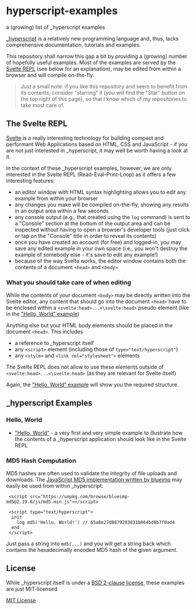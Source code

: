# hyperscript-examples #

a (growing) list of \_hyperscript examples

[\_hyperscript](https://github.com/bigskysoftware/_hyperscript) is a relatively new programming language and, thus, lacks comprehensive documentation, tutorials and examples.

This repository shall narrow this gap a bit by providing a (growing) number of hopefully useful examples. Most of the examples are served by the [Svelte REPL](https://svelte.dev/repl/4a9706898b88431aaf4887b6f5d3cabe) (see below for an explanation), may be edited from within a browser and will compile on-the-fly.

> Just a small note: if you like this repository and seem to benefit from its contents, consider "starring" it (you will find the "Star" button on the top right of this page), so that I know which of my repositories to take most care of.

## The Svelte REPL ##

[Svelte](https://svelte.dev/) is a really interesting technology for building compact and performant Web Applications based on HTML, CSS and JavaScript - if you are not just interested in \_hyperscript, it may well be worth having a look at it.

In the context of these \_hyperscript examples, however, we are only interested in the Svelte REPL (Read-Eval-Print-Loop) as it offers a few interesting features:

* an editor window with HTML syntax highlighting allows you to edit any example from within your browser
* any changes you make will be compiled on-the-fly, showing any results in an output area within a few seconds
* any console output (e.g., that created using the `log` command) is sent to a "Console" section at the bottom of the output area and can be inspected without having to open a browser's developer tools (just click or tap on the "Console" title in order to reveal its contents)
* once you have created an account (for free) and logged-in, you may save any edited example in your own space (i.e., you won't destroy the example of somebody else - it's save to edit any example!)
* because of the way Svelte works, the editor window contains both the contents of a document `<head>` and `<body>`

### What you should take care of when editing ###

While the contents of your document `<body>` may be directly written into the Svelte editor, any content that should go into the document `<head>` have to be enclosed within a `<svelte:head>...<\svelte:head>` pseudo element (like in the ["Hello, World" example](https://svelte.dev/repl/4a9706898b88431aaf4887b6f5d3cabe))

Anything else but your HTML body elements should be placed in the document `<head>`. This includes

* a reference to \_hyperscript itself
* any `<script>` element (including those of `type="text/hyperscript"`)
* any `<style>` and `<link rel="stylesheet">` elements

The Svelte REPL does not allow to use these elements outside of `<svelte:head>...<\svelte:head>` (as they are relevant for Svelte itself)

Again, the ["Hello, World" example](https://svelte.dev/repl/4a9706898b88431aaf4887b6f5d3cabe) will show you the required structure.

## \_hyperscript Examples ##

### Hello, World ###

* ["Hello, World"](https://svelte.dev/repl/4a9706898b88431aaf4887b6f5d3cabe) - a very first and very simple example to illustrate how the contents of a \_hyperscript application should look like in the Svelte REPL

### MD5 Hash Computation ###

MD5 hashes are often used to validate the integrity of file uploads and downloads. The [JavaScript MD5 implementation written by blueimp](https://github.com/blueimp/JavaScript-MD5) may easily be used from within \_hyperscript:

```
 <script src="https://unpkg.com/browse/blueimp-md5@2.19.0/js/md5.min.js"></script>
 
 <script type="text/hyperscript">
  init
    log md5('Hello, World!') // 65a8e27d8879283831b664bd8b7f0ad4
  end
 </script>
```

Just pass a string into `md5(...)` and you will get a string back which contains the hexadecimally encoded MD5 hash of the given argument.

## License ##

While \_hyperscript itself is under a [BSD 2-clause license](https://github.com/bigskysoftware/_hyperscript/blob/master/LICENSE), these examples are just MIT-licensed

[MIT License](LICENSE.md)
